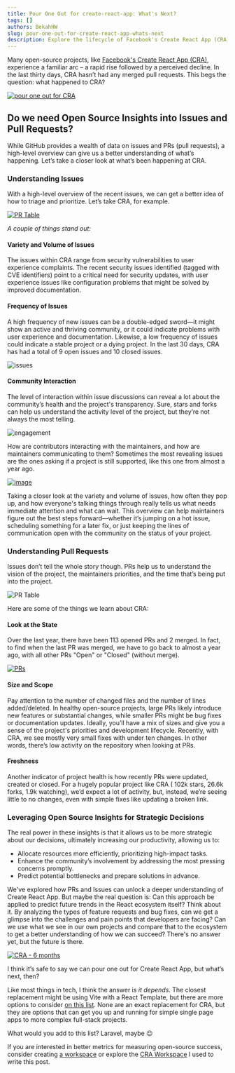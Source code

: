```yaml
---
title: Pour One Out for create-react-app: What's Next?
tags: []
authors: BekahHW
slug: pour-one-out-for-create-react-app-whats-next
description: Explore the lifecycle of Facebook's Create React App (CRA) and understand the significance of open-source insights into issues and pull requests.
---
```


Many open-source projects, like [Facebook's Create React App (CRA)](https://app.opensauced.pizza/s/facebook/create-react-app), experience a familiar arc – a rapid rise followed by a perceived decline. In the last thirty days, CRA hasn’t had any merged pull requests. This begs the question: what happened to CRA?

[![pour one out for CRA](https://cdn.sanity.io/images/r7m53vrk/production/8b6ba3109f6a8d048e0ee9ac66a7ea93d2db79ca-590x411.png?w=450)](https://x.com/bdougieYO/status/1790796316773335135)

## Do we need Open Source Insights into Issues and Pull Requests?

While GitHub provides a wealth of data on issues and PRs (pull requests), a high-level overview can give us a better understanding of what’s happening. Let’s take a closer look at what’s been happening at CRA.

### Understanding Issues

With a high-level overview of the recent issues, we can get a better idea of how to triage and prioritize. Let’s take CRA, for example. 

[![PR Table](https://cdn.sanity.io/images/r7m53vrk/production/89d84b97c63cb39fe8e17dcbf2103473ac0cf4b4-1011x904.png?w=450)](https://oss.fyi/LVeBSCV)

*A couple of things stand out:*

#### Variety and Volume of Issues

The issues within CRA range from security vulnerabilities to user experience complaints. The recent security issues identified (tagged with CVE identifiers) point to a critical need for security updates, with user experience issues like configuration problems that might be solved by improved documentation.

#### Frequency of Issues

 A high frequency of new issues can be a double-edged sword—it might show an active and thriving community, or it could indicate problems with user experience and documentation. Likewise, a low frequency of issues could indicate a stable project or a dying project. In the last 30 days, CRA has had a total of 9 open issues and 10 closed issues. 

![issues](https://cdn.sanity.io/images/r7m53vrk/production/9cc14b87769ffe7fd0a294b9df73b6084673d971-430x157.png?w=450)

#### Community Interaction

The level of interaction within issue discussions can reveal a lot about the community’s health and the project's transparency. Sure, stars and forks can help us understand the activity level of the project, but they’re not always the most telling.

![engagement](https://cdn.sanity.io/images/r7m53vrk/production/9c946dde5b64f9aa6288d8088e131c3d8ec08eb1-407x138.png?w=450)

How are contributors interacting with the maintainers, and how are maintainers communicating to them? Sometimes the most revealing issues are the ones asking if a project is still supported, like this one from almost a year ago.

[![image](https://cdn.sanity.io/images/r7m53vrk/production/b1bb4b3d4e091ed582cf51494d8625890369d4b4-980x90.png?w=450)](https://app.opensauced.pizza/workspaces/1cb08c8f-1744-4a9a-8078-633fd588a6e0/issues?page=4&limit=50&range=360)

Taking a closer look at the variety and volume of issues, how often they pop up, and how everyone's talking things through really tells us what needs immediate attention and what can wait. This overview can help maintainers figure out the best steps forward—whether it’s jumping on a hot issue, scheduling something for a later fix, or just keeping the lines of communication open with the community on the status of your project. 

### Understanding Pull Requests

Issues don’t tell the whole story though. PRs help us to understand the vision of the project, the maintainers priorities, and the time that’s being put into the project. 

![PR Table](https://cdn.sanity.io/images/r7m53vrk/production/b4d2637cc2d2c23f0e08e0efd33bc98db225d6e1-999x754.png?w=450)

Here are some of the things we learn about CRA:

#### Look at the State

Over the last year, there have been 113 opened PRs and 2 merged.  In fact, to find when the last PR was merged, we have to go back to almost a year ago, with all other PRs "Open" or "Closed" (without merge).

[![PRs](https://cdn.sanity.io/images/r7m53vrk/production/87956af014ca226d593eaddf5dd72ee6b86507d2-310x105.png?w=450)](https://app.opensauced.pizza/workspaces/1cb08c8f-1744-4a9a-8078-633fd588a6e0?range=360)

#### Size and Scope

Pay attention to the number of changed files and the number of lines added/deleted. In healthy open-source projects, large PRs likely introduce new features or substantial changes, while smaller PRs might be bug fixes or documentation updates. Ideally, you’ll have a mix of sizes and give you a sense of the project's priorities and development lifecycle. Recently, with CRA, we see mostly very small fixes with under ten changes. In other words, there’s low activity on the repository when looking at PRs.

#### Freshness

Another indicator of project health is how recently PRs were updated, created or closed. For a hugely popular project like CRA ( 102k stars, 26.6k forks, 1.9k watching), we’d expect a lot of activity, but, instead, we’re seeing little to no changes, even with simple fixes like updating a broken link. 

### Leveraging Open Source Insights for Strategic Decisions

The real power in these insights is that it allows us to be more strategic about our decisions, ultimately increasing our productivity, allowing us to:

- Allocate resources more efficiently, prioritizing high-impact tasks.
- Enhance the community’s involvement by addressing the most pressing concerns promptly.
- Predict potential bottlenecks and prepare solutions in advance.

We've explored how PRs and Issues can unlock a deeper understanding of Create React App. But maybe the real question is: Can this approach be applied to predict future trends in the React ecosystem itself? Think about it. By analyzing the types of feature requests and bug fixes, can we get a glimpse into the challenges and pain points that developers are facing? Can we use what we see in our own projects and compare that to the ecosystem to get a better understanding of how we can succeed? There's no answer yet, but the future is there.

[![CRA - 6 months](https://cdn.sanity.io/images/r7m53vrk/production/0c323088fe3663d37e01c3a6ec06bf6d7c0f2589-1002x468.png?w=450)](https://app.opensauced.pizza/workspaces/1cb08c8f-1744-4a9a-8078-633fd588a6e0?range=180)

I think it’s safe to say we can pour one out for Create React App, but what’s next, then? 

Like most things in tech, I think the answer is *it depends*. The closest replacement might be using Vite with a React Template, but there are more options to consider [on this list](https://oss.fyi/CRA-Alts). None are an exact replacement for CRA, but they are options that can get you up and running for simple single page apps to more complex full-stack projects. 

What would you add to this list? Laravel, maybe 😉

If you are interested in better metrics for measuring open-source success, consider creating [a workspace](http://app.opensauced.pizza/start) or explore the [CRA Workspace](https://oss.fyi/LVeBSCV) I used to write this post.

